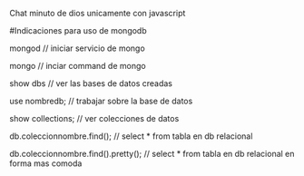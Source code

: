 Chat minuto de dios unicamente con javascript

#Indicaciones para uso de mongodb

mongod // iniciar servicio de mongo

mongo // inciar command de mongo

show dbs // ver las bases de datos creadas

use nombredb; // trabajar sobre la base de datos

show collections; // ver colecciones de datos

db.coleccionnombre.find(); // select * from tabla en db relacional

db.coleccionnombre.find().pretty(); // select * from tabla en db relacional en forma mas comoda

